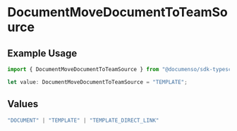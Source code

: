 # DocumentMoveDocumentToTeamSource

## Example Usage

```typescript
import { DocumentMoveDocumentToTeamSource } from "@documenso/sdk-typescript/models/operations";

let value: DocumentMoveDocumentToTeamSource = "TEMPLATE";
```

## Values

```typescript
"DOCUMENT" | "TEMPLATE" | "TEMPLATE_DIRECT_LINK"
```